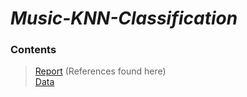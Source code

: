 # _Music-KNN-Classification_

### Contents

> [Report](https://github.com/OJL96/Music-KNN-Classification/files/7219605/Scientific.Programming.in.Python.Report.-.Copy.pdf) (References found here)\
> [Data](https://www.kaggle.com/andradaolteanu/gtzan-dataset-music-genre-classification)
